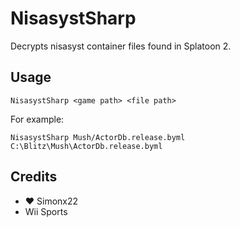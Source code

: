# NisasystSharp

Decrypts nisasyst container files found in Splatoon 2.

## Usage

```
NisasystSharp <game path> <file path>
```

For example:

```
NisasystSharp Mush/ActorDb.release.byml C:\Blitz\Mush\ActorDb.release.byml
```

## Credits

* ❤ Simonx22
* Wii Sports
